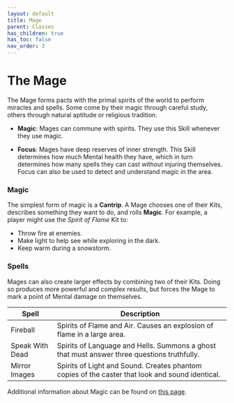 ```yaml
---
layout: default
title: Mage
parent: Classes
has_children: true
has_toc: false
nav_order: 3
---
```


# The Mage

The Mage forms pacts with the primal spirits of the world to perform miracles and spells. Some come by their magic through careful study, others through natural aptitude or religious tradition.

-   **<span style="color: {{ site.mage_color }}">Magic</span>**: Mages can commune with spirits. They use this Skill whenever they use magic.

-   **<span style="color: {{ site.mage_color }}">Focus</span>**: Mages have deep reserves of inner strength. This Skill determines how much Mental health they have, which in turn determines how many spells they can cast without injuring themselves. Focus can also be used to detect and understand magic in the area.

### Magic

The simplest form of magic is a **Cantrip**. A Mage chooses one of their Kits, describes something they want to do, and rolls **<span style="color: {{ site.mage_color }}">Magic</span>**. For example, a player might use the _Spirit of Flame_ Kit to:

-   Throw fire at enemies.
-   Make light to help see while exploring in the dark.
-   Keep warm during a snowstorm.

### Spells

Mages can also create larger effects by combining two of their Kits. Doing so produces more powerful and complex results, but forces the Mage to mark a point of Mental damage on themselves.

| Spell           | Description                                                                                     |
| --------------- | ----------------------------------------------------------------------------------------------- |
| Fireball        | Spirits of Flame and Air. Causes an explosion of flame in a large area.                         |
| Speak With Dead | Spirits of Language and Hells. Summons a ghost that must answer three questions truthfully.     |
| Mirror Images   | Spirits of Light and Sound. Creates phantom copies of the caster that look and sound identical. |

Additional information about Magic can be found on [this page](../../more_resources/magic/index.md).
